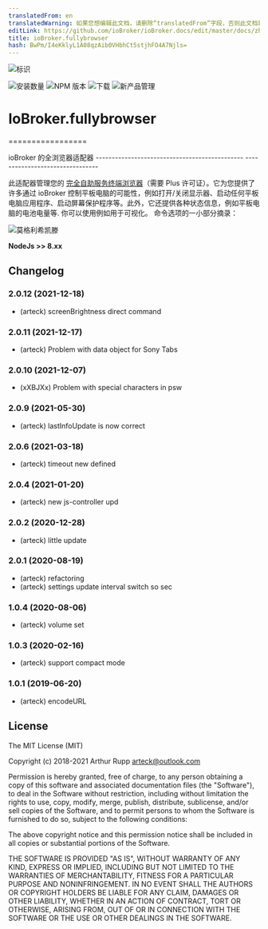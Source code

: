 ```yaml
---
translatedFrom: en
translatedWarning: 如果您想编辑此文档，请删除“translatedFrom”字段，否则此文档将再次自动翻译
editLink: https://github.com/ioBroker/ioBroker.docs/edit/master/docs/zh-cn/adapterref/iobroker.fullybrowser/README.md
title: ioBroker.fullybrowser
hash: BwPm/I4eKklyL1A08qzAib0VHbhCt5stjhFO4A7Njls=
---
```

![标识](../../../en/adapterref/iobroker.fullybrowser/admin/fully.png)

![安装数量](http://iobroker.live/badges/fullybrowser-stable.svg)
![NPM 版本](http://img.shields.io/npm/v/iobroker.fullybrowser.svg)
![下载](https://img.shields.io/npm/dm/iobroker.fullybrowser.svg)
![新产品管理](https://nodei.co/npm/iobroker.fullybrowser.png?downloads=true)

# IoBroker.fullybrowser
=================

ioBroker 的全浏览器适配器 ---------------------------------------------- --------------------------------

此适配器管理您的 [完全自助服务终端浏览器](https://www.fully-kiosk.com)（需要 Plus 许可证）。它为您提供了许多通过 ioBroker 控制平板电脑的可能性，例如打开/关闭显示器、启动任何平板电脑应用程序、启动屏幕保护程序等。此外，它还提供各种状态信息，例如平板电脑的电池电量等. 你可以使用例如用于可视化。
命令选项的一小部分摘录：

![莫格利希凯滕](https://github.com/arteck/iobroker.fullyBrowser/blob/master/doku/auszug1.png)

<b>NodeJs &gt;&gt; 8.xx</b>

<!-- 下一版本的占位符（在行首）：

https://github.com/AlCalzone/release-script#usage npm run release minor -- --all 0.9.8 -> 0.10.0 npm run release patch -- --all 0.9.8 -> 0.9.9 npm运行 release prerelease beta -- --all v0.2.1 -> v0.2.2-beta.0 下一版本的占位符（在行的开头）：

### **工作正在进行中** -->

## Changelog
### 2.0.12 (2021-12-18)
* (arteck) screenBrightness direct command

### 2.0.11 (2021-12-17)
* (arteck)   Problem with data object for Sony Tabs

### 2.0.10 (2021-12-07)
* (xXBJXx)  Problem with special characters in psw

### 2.0.9 (2021-05-30)
* (arteck)  lastInfoUpdate is now correct

### 2.0.6 (2021-03-18)
* (arteck) timeout new defined

### 2.0.4 (2021-01-20)
* (arteck) new js-controller upd

### 2.0.2 (2020-12-28)
* (arteck) little update

### 2.0.1 (2020-08-19)
* (arteck) refactoring
* (arteck) settings update interval switch so sec

### 1.0.4 (2020-08-06)
* (arteck) volume set

### 1.0.3 (2020-02-16)
* (arteck) support compact mode

### 1.0.1 (2019-06-20)
* (arteck) encodeURL

## License
The MIT License (MIT)

Copyright (c) 2018-2021 Arthur Rupp <arteck@outlook.com>

Permission is hereby granted, free of charge, to any person obtaining a copy
of this software and associated documentation files (the "Software"), to deal
in the Software without restriction, including without limitation the rights
to use, copy, modify, merge, publish, distribute, sublicense, and/or sell
copies of the Software, and to permit persons to whom the Software is
furnished to do so, subject to the following conditions:

The above copyright notice and this permission notice shall be included in
all copies or substantial portions of the Software.

THE SOFTWARE IS PROVIDED "AS IS", WITHOUT WARRANTY OF ANY KIND, EXPRESS OR
IMPLIED, INCLUDING BUT NOT LIMITED TO THE WARRANTIES OF MERCHANTABILITY,
FITNESS FOR A PARTICULAR PURPOSE AND NONINFRINGEMENT. IN NO EVENT SHALL THE
AUTHORS OR COPYRIGHT HOLDERS BE LIABLE FOR ANY CLAIM, DAMAGES OR OTHER
LIABILITY, WHETHER IN AN ACTION OF CONTRACT, TORT OR OTHERWISE, ARISING FROM,
OUT OF OR IN CONNECTION WITH THE SOFTWARE OR THE USE OR OTHER DEALINGS IN
THE SOFTWARE.